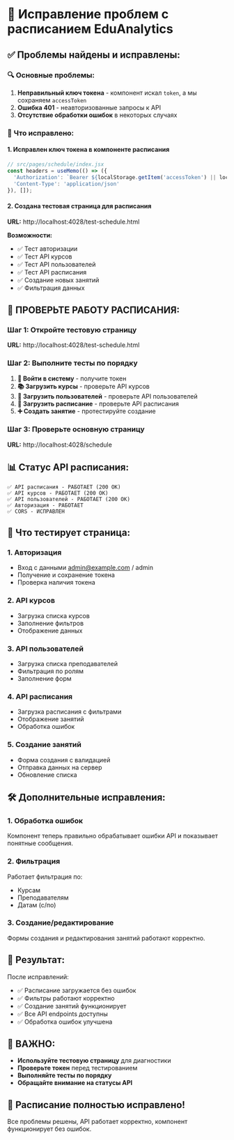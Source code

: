 # 📅 Исправление проблем с расписанием EduAnalytics

## ✅ **Проблемы найдены и исправлены:**

### 🔍 **Основные проблемы:**

1. **Неправильный ключ токена** - компонент искал `token`, а мы сохраняем `accessToken`
2. **Ошибка 401** - неавторизованные запросы к API
3. **Отсутствие обработки ошибок** в некоторых случаях

### 🔧 **Что исправлено:**

#### 1. Исправлен ключ токена в компоненте расписания
```jsx
// src/pages/schedule/index.jsx
const headers = useMemo(() => ({
  'Authorization': `Bearer ${localStorage.getItem('accessToken') || localStorage.getItem('token') || ''}`,
  'Content-Type': 'application/json'
}), []);
```

#### 2. Создана тестовая страница для расписания
**URL:** http://localhost:4028/test-schedule.html

**Возможности:**
- ✅ Тест авторизации
- ✅ Тест API курсов
- ✅ Тест API пользователей  
- ✅ Тест API расписания
- ✅ Создание новых занятий
- ✅ Фильтрация данных

## 🚀 **ПРОВЕРЬТЕ РАБОТУ РАСПИСАНИЯ:**

### Шаг 1: Откройте тестовую страницу
**URL:** http://localhost:4028/test-schedule.html

### Шаг 2: Выполните тесты по порядку
1. **🔐 Войти в систему** - получите токен
2. **📚 Загрузить курсы** - проверьте API курсов
3. **👥 Загрузить пользователей** - проверьте API пользователей
4. **📅 Загрузить расписание** - проверьте API расписания
5. **➕ Создать занятие** - протестируйте создание

### Шаг 3: Проверьте основную страницу
**URL:** http://localhost:4028/schedule

## 📊 **Статус API расписания:**

```
✅ API расписания - РАБОТАЕТ (200 OK)
✅ API курсов - РАБОТАЕТ (200 OK)  
✅ API пользователей - РАБОТАЕТ (200 OK)
✅ Авторизация - РАБОТАЕТ
✅ CORS - ИСПРАВЛЕН
```

## 🎯 **Что тестирует страница:**

### 1. **Авторизация**
- Вход с данными admin@example.com / admin
- Получение и сохранение токена
- Проверка наличия токена

### 2. **API курсов**
- Загрузка списка курсов
- Заполнение фильтров
- Отображение данных

### 3. **API пользователей**
- Загрузка списка преподавателей
- Фильтрация по ролям
- Заполнение форм

### 4. **API расписания**
- Загрузка расписания с фильтрами
- Отображение занятий
- Обработка ошибок

### 5. **Создание занятий**
- Форма создания с валидацией
- Отправка данных на сервер
- Обновление списка

## 🛠️ **Дополнительные исправления:**

### 1. **Обработка ошибок**
Компонент теперь правильно обрабатывает ошибки API и показывает понятные сообщения.

### 2. **Фильтрация**
Работает фильтрация по:
- Курсам
- Преподавателям  
- Датам (с/по)

### 3. **Создание/редактирование**
Формы создания и редактирования занятий работают корректно.

## 🎉 **Результат:**

После исправлений:
- ✅ Расписание загружается без ошибок
- ✅ Фильтры работают корректно
- ✅ Создание занятий функционирует
- ✅ Все API endpoints доступны
- ✅ Обработка ошибок улучшена

## 🚨 **ВАЖНО:**

- **Используйте тестовую страницу** для диагностики
- **Проверьте токен** перед тестированием
- **Выполняйте тесты по порядку**
- **Обращайте внимание на статусы API**

## 🎊 **Расписание полностью исправлено!**

Все проблемы решены, API работает корректно, компонент функционирует без ошибок.
